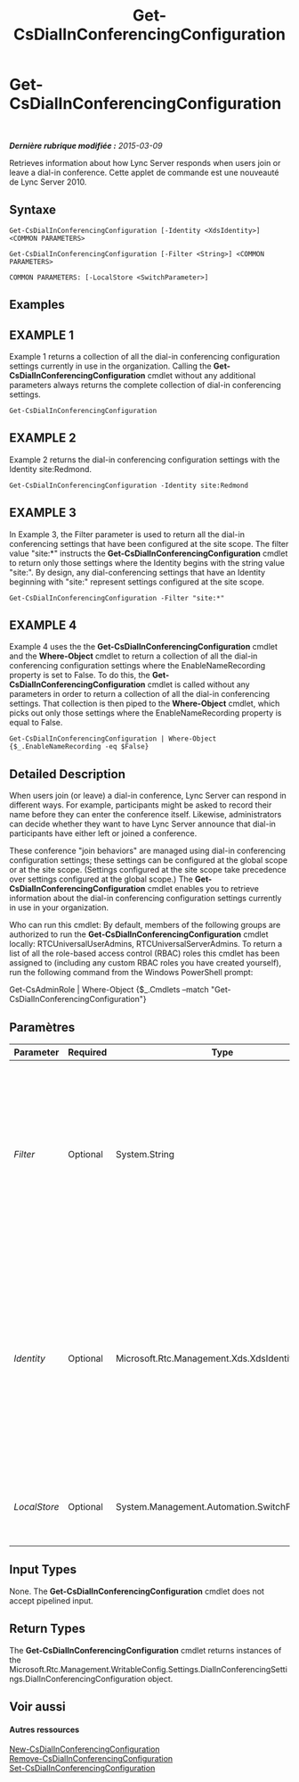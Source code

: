 ﻿---
title: Get-CsDialInConferencingConfiguration
TOCTitle: Get-CsDialInConferencingConfiguration
ms:assetid: 75a959f7-5712-4dbc-b7ac-5a15b9b2f404
ms:mtpsurl: https://technet.microsoft.com/fr-fr/library/Gg398575(v=OCS.15)
ms:contentKeyID: 49297768
ms.date: 05/20/2016
mtps_version: v=OCS.15
ms.translationtype: HT
---

# Get-CsDialInConferencingConfiguration

 

_**Dernière rubrique modifiée :** 2015-03-09_

Retrieves information about how Lync Server responds when users join or leave a dial-in conference. Cette applet de commande est une nouveauté de Lync Server 2010.

## Syntaxe

    Get-CsDialInConferencingConfiguration [-Identity <XdsIdentity>] <COMMON PARAMETERS>

    Get-CsDialInConferencingConfiguration [-Filter <String>] <COMMON PARAMETERS>

    COMMON PARAMETERS: [-LocalStore <SwitchParameter>]

## Examples

## EXAMPLE 1

Example 1 returns a collection of all the dial-in conferencing configuration settings currently in use in the organization. Calling the **Get-CsDialInConferencingConfiguration** cmdlet without any additional parameters always returns the complete collection of dial-in conferencing settings.

    Get-CsDialInConferencingConfiguration

## EXAMPLE 2

Example 2 returns the dial-in conferencing configuration settings with the Identity site:Redmond.

    Get-CsDialInConferencingConfiguration -Identity site:Redmond

## EXAMPLE 3

In Example 3, the Filter parameter is used to return all the dial-in conferencing settings that have been configured at the site scope. The filter value "site:\*" instructs the **Get-CsDialInConferencingConfiguration** cmdlet to return only those settings where the Identity begins with the string value "site:". By design, any dial-conferencing settings that have an Identity beginning with "site:" represent settings configured at the site scope.

    Get-CsDialInConferencingConfiguration -Filter "site:*"

## EXAMPLE 4

Example 4 uses the the **Get-CsDialInConferencingConfiguration** cmdlet and the **Where-Object** cmdlet to return a collection of all the dial-in conferencing configuration settings where the EnableNameRecording property is set to False. To do this, the **Get-CsDialInConferencingConfiguration** cmdlet is called without any parameters in order to return a collection of all the dial-in conferencing settings. That collection is then piped to the **Where-Object** cmdlet, which picks out only those settings where the EnableNameRecording property is equal to False.

    Get-CsDialInConferencingConfiguration | Where-Object {$_.EnableNameRecording -eq $False}

## Detailed Description

When users join (or leave) a dial-in conference, Lync Server can respond in different ways. For example, participants might be asked to record their name before they can enter the conference itself. Likewise, administrators can decide whether they want to have Lync Server announce that dial-in participants have either left or joined a conference.

These conference "join behaviors" are managed using dial-in conferencing configuration settings; these settings can be configured at the global scope or at the site scope. (Settings configured at the site scope take precedence over settings configured at the global scope.) The **Get-CsDialInConferencingConfiguration** cmdlet enables you to retrieve information about the dial-in conferencing configuration settings currently in use in your organization.

Who can run this cmdlet: By default, members of the following groups are authorized to run the **Get-CsDialInConferencingConfiguration** cmdlet locally: RTCUniversalUserAdmins, RTCUniversalServerAdmins. To return a list of all the role-based access control (RBAC) roles this cmdlet has been assigned to (including any custom RBAC roles you have created yourself), run the following command from the Windows PowerShell prompt:

Get-CsAdminRole | Where-Object {$\_.Cmdlets –match "Get-CsDialInConferencingConfiguration"}

## Paramètres


<table>
<colgroup>
<col style="width: 25%" />
<col style="width: 25%" />
<col style="width: 25%" />
<col style="width: 25%" />
</colgroup>
<thead>
<tr class="header">
<th>Parameter</th>
<th>Required</th>
<th>Type</th>
<th>Description</th>
</tr>
</thead>
<tbody>
<tr class="odd">
<td><p><em>Filter</em></p></td>
<td><p>Optional</p></td>
<td><p>System.String</p></td>
<td><p>Provides a way for you to use wildcard characters when specifying dial-in conferencing configuration settings. For example, to return a collection of all the configuration settings that have been applied at the site scope use this syntax: -Filter &quot;site:*&quot;. To return all the settings that have the term &quot;EMEA&quot; in their Identity use this syntax: -Filter &quot;*EMEA*&quot;. Note that the Filter parameter acts only on the Identity of the settings; you cannot filter on other dial-in conferencing configuration properties.</p></td>
</tr>
<tr class="even">
<td><p><em>Identity</em></p></td>
<td><p>Optional</p></td>
<td><p>Microsoft.Rtc.Management.Xds.XdsIdentity</p></td>
<td><p>Indicates the Identity of the dial-in conferencing configuration settings to be retrieved. To refer to the global settings, use this syntax: -Identity global. To refer to site settings, use syntax similar to this: -Identity site:Redmond. You cannot use wildcards when specifying an Identity. To do that, use the Filter parameter instead.</p>
<p>If called without any parameters the <strong>Get-CsDialInConferencingConfiguration</strong> cmdlet returns information about all the dial-in conferencing configuration settings in use in your organization.</p></td>
</tr>
<tr class="odd">
<td><p><em>LocalStore</em></p></td>
<td><p>Optional</p></td>
<td><p>System.Management.Automation.SwitchParameter</p></td>
<td><p>Retrieves the dial-in conferencing data from the local replica of the magasin central de gestion rather than from the magasin central de gestion itself.</p></td>
</tr>
</tbody>
</table>


## Input Types

None. The **Get-CsDialInConferencingConfiguration** cmdlet does not accept pipelined input.

## Return Types

The **Get-CsDialInConferencingConfiguration** cmdlet returns instances of the Microsoft.Rtc.Management.WritableConfig.Settings.DialInConferencingSettings.DialInConferencingConfiguration object.

## Voir aussi

#### Autres ressources

[New-CsDialInConferencingConfiguration](new-csdialinconferencingconfiguration.md)  
[Remove-CsDialInConferencingConfiguration](remove-csdialinconferencingconfiguration.md)  
[Set-CsDialInConferencingConfiguration](set-csdialinconferencingconfiguration.md)

